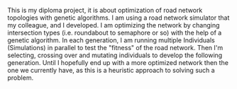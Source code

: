 This is my diploma project, it is about optimization of road network topologies with genetic algorithms.
I am using a road network simulator that my colleague, and I developed. I am optimizing the network by changing intersection types (i.e. roundabout to semaphore or so) with the help of a genetic algorithm.
In each generation, I am running multiple Individuals (Simulations) in parallel to test the "fitness" of the road network. Then I'm selecting, crossing over and mutating individuals to develop the following generation.
Until I hopefully end up with a more optimized network then the one we currently have, as this is a heuristic approach to solving such a problem.

